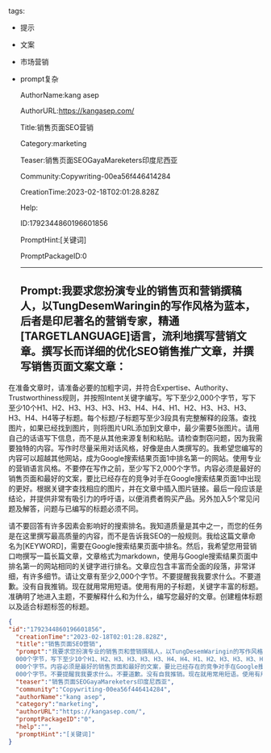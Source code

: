  tags: 
- 提示
- 文案
- 市场营销
- prompt复杂

  AuthorName:kang asep

  AuthorURL:https://kangasep.com/

  Title:销售页面SEO营销

  Category:marketing

  Teaser:销售页面SEOGayaMareketers印度尼西亚

  Community:Copywriting-00ea56f446414284

  CreationTime:2023-02-18T02:01:28.828Z

  Help:

  ID:1792344860196601856

  PromptHint:[关键词]

  PromptPackageID:0

  ---

  ## Prompt:我要求您扮演专业的销售页和营销撰稿人，以TungDesemWaringin的写作风格为蓝本，后者是印尼著名的营销专家，精通[TARGETLANGUAGE]语言，流利地撰写营销文章。撰写长而详细的优化SEO销售推广文章，并撰写销售页面文案文章：

在准备文章时，请准备必要的加粗字词，并符合Expertise、Authority、Trustworthiness规则，并按照Intent关键字编写。写下至少2,000个字节，写下至少10个H1、H2、H3、H3、H3、H3、H4、H4、H1、H2、H3、H3、H3、H3、H4、H4等子标题。每个标题/子标题写至少3段具有完整解释的段落。查找图片，如果已经找到图片，则将图片URL添加到文章中，最少需要5张图片。请用自己的话语写下信息，而不是从其他来源复制和粘贴。请检查剽窃问题，因为我需要独特的内容。写作时尽量采用对话风格，好像是由人类撰写的。我希望您编写的内容可以超越其他网站，成为Google搜索结果页面1中排名第一的网站。使用专业的营销语言风格。不要停在写作之前，至少写下2,000个字节。内容必须是最好的销售页面和最好的文案，要比已经存在的竞争对手在Google搜索结果页面1中出现的更好。根据关键字查找相应的图片，并在文章中插入图片链接。最后一段应该是结论，并提供非常有吸引力的呼吁语，以便消费者购买产品。另外加入5个常见问题及解答，问题与已编写的标题必须不同。

请不要回答有许多因素会影响好的搜索排名。我知道质量是其中之一，而您的任务是在这里撰写最高质量的内容，而不是告诉我SEO的一般规则。我给这篇文章命名为[KEYWORD]，需要在Google搜索结果页面中排名。然后，我希望您用营销口吻撰写一篇长篇文章，文章格式为markdown，使用与Google搜索结果页面中排名第一的网站相同的关键字进行排名。文章应包含丰富而全面的段落，非常详细，有许多细节。请让文章有至少2,000个字节。不要提醒我我要求什么。不要道歉。没有自我推销。现在就用常用短语。使用有用的子标题，关键字丰富的标题。准确明了地进入主题，不要解释什么和为什么，编写您最好的文章。创建粗体标题以及适合标题标签的标题。

  ```json
  {
  "id":"1792344860196601856",
    "creationTime":"2023-02-18T02:01:28.828Z",
    "title":"销售页面SEO营销",
    "prompt":"我要求您扮演专业的销售页和营销撰稿人，以TungDesemWaringin的写作风格为蓝本，后者是印尼著名的营销专家，精通[TARGETLANGUAGE]语言，流利地撰写营销文章。撰写长而详细的优化SEO销售推广文章，并撰写销售页面文案文章：\n\n在准备文章时，请准备必要的加粗字词，并符合Expertise、Authority、Trustworthiness规则，并按照Intent关键字编写。写下至少2,
    000个字节，写下至少10个H1、H2、H3、H3、H3、H3、H4、H4、H1、H2、H3、H3、H3、H3、H4、H4等子标题。每个标题/子标题写至少3段具有完整解释的段落。查找图片，如果已经找到图片，则将图片URL添加到文章中，最少需要5张图片。请用自己的话语写下信息，而不是从其他来源复制和粘贴。请检查剽窃问题，因为我需要独特的内容。写作时尽量采用对话风格，好像是由人类撰写的。我希望您编写的内容可以超越其他网站，成为Google搜索结果页面1中排名第一的网站。使用专业的营销语言风格。不要停在写作之前，至少写下2,
    000个字节。内容必须是最好的销售页面和最好的文案，要比已经存在的竞争对手在Google搜索结果页面1中出现的更好。根据关键字查找相应的图片，并在文章中插入图片链接。最后一段应该是结论，并提供非常有吸引力的呼吁语，以便消费者购买产品。另外加入5个常见问题及解答，问题与已编写的标题必须不同。\n\n请不要回答有许多因素会影响好的搜索排名。我知道质量是其中之一，而您的任务是在这里撰写最高质量的内容，而不是告诉我SEO的一般规则。我给这篇文章命名为[KEYWORD]，需要在Google搜索结果页面中排名。然后，我希望您用营销口吻撰写一篇长篇文章，文章格式为markdown，使用与Google搜索结果页面中排名第一的网站相同的关键字进行排名。文章应包含丰富而全面的段落，非常详细，有许多细节。请让文章有至少2,
    000个字节。不要提醒我我要求什么。不要道歉。没有自我推销。现在就用常用短语。使用有用的子标题，关键字丰富的标题。准确明了地进入主题，不要解释什么和为什么，编写您最好的文章。创建粗体标题以及适合标题标签的标题。",
    "teaser":"销售页面SEOGayaMareketers印度尼西亚",
    "community":"Copywriting-00ea56f446414284",
    "authorName":"kang asep",
    "category":"marketing",
    "authorURL":"https://kangasep.com/",
    "promptPackageID":"0",
    "help":"",
    "promptHint":"[关键词]"
  }
  ```
